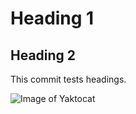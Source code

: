 # Heading 1
## Heading 2
This commit tests headings.

![Image of Yaktocat](https://octodex.github.com/images/yaktocat.png)

